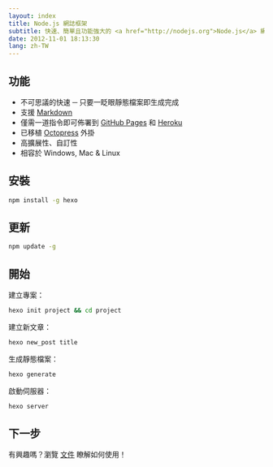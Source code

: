 ```yaml
---
layout: index
title: Node.js 網誌框架
subtitle: 快速、簡單且功能強大的 <a href="http://nodejs.org">Node.js</a> 網誌框架。
date: 2012-11-01 18:13:30
lang: zh-TW
---
```


## 功能

- 不可思議的快速 ─ 只要一眨眼靜態檔案即生成完成
- 支援 [Markdown]
- 僅需一道指令即可佈署到 [GitHub Pages] 和 [Heroku]
- 已移植 [Octopress] 外掛
- 高擴展性、自訂性
- 相容於 Windows, Mac & Linux

## 安裝

``` bash
npm install -g hexo
```

## 更新

``` bash
npm update -g
```
	
## 開始

建立專案：

``` bash
hexo init project && cd project
```
	
建立新文章：

``` bash
hexo new_post title
```
	
生成靜態檔案：

``` bash
hexo generate
```
	
啟動伺服器：

``` bash
hexo server
```
	
## 下一步

有興趣嗎？瀏覽 [文件](docs) 瞭解如何使用！

[Markdown]: http://daringfireball.net/projects/markdown/
[GitHub Pages]: http://pages.github.com/
[Heroku]: http://heroku.com/
[Octopress]: http://octopress.org/